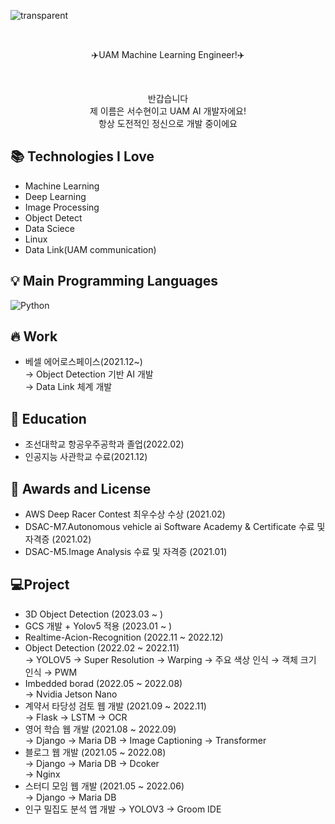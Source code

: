<p align= "center">

![transparent](https://capsule-render.vercel.app/api?type=transparent&fontColor=703ee5&text=Soohyoen's%20GitHub%20&height=150&fontSize=60&desc=Welcome!&descAlignY=75&descAlign=60)
</p>

<br>

<p align = "center">
✈️UAM Machine Learning Engineer!✈️
</p> 

<br>

<p align= "center">
반갑습니다<br>
제 이름은 서수현이고 UAM AI 개발자에요!<br>
항상 도전적인 정신으로 개발 중이에요<br>
</p>

## 📚 Technologies I Love

- Machine Learning
- Deep Learning
- Image Processing
- Object Detect
- Data Sciece
- Linux
- Data Link(UAM communication)

## 💡 Main Programming Languages
<img alt="Python" src="https://img.shields.io/badge/python%20-%2314354C.svg?&style=for-the-badge&logo=python&logoColor=white"/>

## 🔥 Work

 - 베셀 에어로스페이스(2021.12~)<br>
   → Object Detection 기반 AI 개발<br>
   → Data Link 체계 개발
   
## 📘 Education

- 조선대학교 항공우주공학과 졸업(2022.02)
- 인공지능 사관학교 수료(2021.12)

## 🙋 Awards and License 

- AWS Deep Racer Contest 최우수상 수상 (2021.02)
- DSAC-M7.Autonomous vehicle ai Software Academy & Certificate 수료 및 자격증 (2021.02)
- DSAC-M5.Image Analysis 수료 및 자격증 (2021.01)

## 💻Project

 - 3D Object Detection (2023.03 ~ )<br>
 - GCS 개발 + Yolov5 적용 (2023.01 ~ )<br>
 - Realtime-Acion-Recognition (2022.11 ~ 2022.12)<br>
 - Object Detection (2022.02 ~ 2022.11)<br>
   → YOLOV5
   → Super Resolution
   → Warping
   → 주요 색상 인식
   → 객체 크기 인식
   → PWM
 - Imbedded borad (2022.05 ~ 2022.08)<br>
   → Nvidia Jetson Nano
 - 계약서 타당성 검토 웹 개발 (2021.09 ~ 2022.11)<br>
   → Flask
   → LSTM
   → OCR
 - 영어 학습 웹 개발 (2021.08 ~ 2022.09)<br>
   → Django
   → Maria DB
   → Image Captioning
   → Transformer
 - 블로그 웹 개발 (2021.05 ~ 2022.08)<br>
   → Django
   → Maria DB
   → Dcoker   
   → Nginx
 - 스터디 모임 웹 개발 (2021.05 ~ 2022.06)<br>
   → Django
   → Maria DB
 - 인구 밀집도 분석 앱 개발
   → YOLOV3
   → Groom IDE





   

   
    
